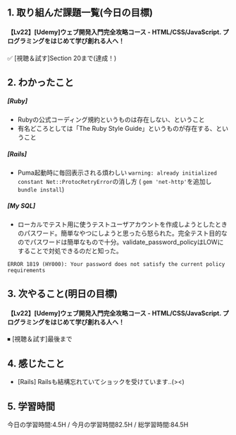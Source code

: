 ## 1. 取り組んだ課題一覧(今日の目標)
#### 【Lv22】[Udemy]ウェブ開発入門完全攻略コース - HTML/CSS/JavaScript. プログラミングをはじめて学び創れる人へ！
 ✅  [視聴＆試す]Section 20まで(達成！)
 
## 2. わかったこと
##### [Ruby] 
- Rubyの公式コーディング規約というものは存在しない、ということ
- 有名どころとしては「The Ruby Style Guide」というものが存在する、ということ

##### [Rails] 
- Puma起動時に毎回表示される煩わしい `warning: already initialized constant Net::ProtocRetryError`の消し方
( `gem 'net-http'`を追加し `bundle install`)

##### [My SQL] 
- ローカルでテスト用に使うテストユーザアカウントを作成しようとしたときのパスワード。簡単なやつにしようと思ったら怒られた。完全テスト目的なのでパスワードは簡単なもので十分。validate_password_policyはLOWにすることで対処できるのだと知った。
```
ERROR 1819 (HY000): Your password does not satisfy the current policy requirements
```

## 3. 次やること(明日の目標)
#### 【Lv22】[Udemy]ウェブ開発入門完全攻略コース - HTML/CSS/JavaScript. プログラミングをはじめて学び創れる人へ！
  ⏹ [視聴＆試す]最後まで 

## 4. 感じたこと
- [Rails] Railsも結構忘れていてショックを受けています..(><)

## 5. 学習時間
今日の学習時間:4.5H / 今月の学習時間82.5H / 総学習時間:84.5H
